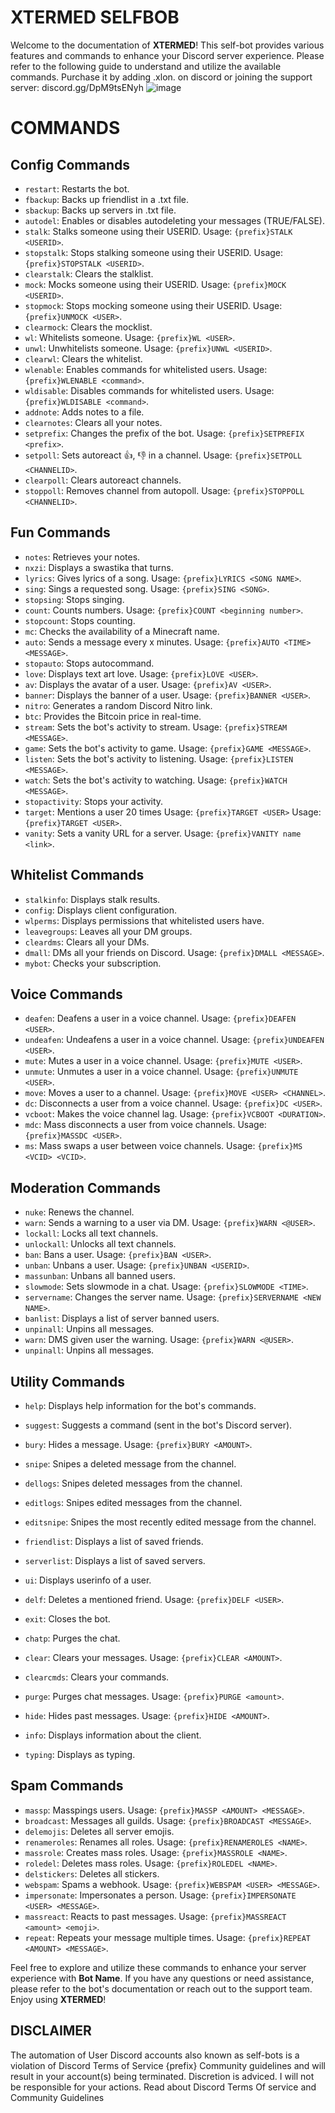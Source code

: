 


# XTERMED SELFBOB

Welcome to the documentation of **XTERMED**! This self-bot provides various features and commands to enhance your Discord server experience. Please refer to the following guide to understand and utilize the available commands. 
Purchase it by adding .xlon. on discord or joining the support server: discord.gg/DpM9tsENyh
![image](https://github.com/Alone-bat/Xtermed/assets/81104977/65e05443-5a7a-4927-b9b4-340ce071ca65)

# COMMANDS
## Config Commands

- `restart`: Restarts the bot.
- `fbackup`: Backs up friendlist in a .txt file.
- `sbackup`: Backs up servers in .txt file.
- `autodel`: Enables or disables autodeleting your messages (TRUE/FALSE).
- `stalk`: Stalks someone using their USERID. Usage: `{prefix}STALK <USERID>`.
- `stopstalk`: Stops stalking someone using their USERID. Usage: `{prefix}STOPSTALK <USERID>`.
- `clearstalk`: Clears the stalklist.
- `mock`: Mocks someone using their USERID. Usage: `{prefix}MOCK <USERID>`.
- `stopmock`: Stops mocking someone using their USERID. Usage: `{prefix}UNMOCK <USER>`.
- `clearmock`: Clears the mocklist.
- `wl`: Whitelists someone. Usage: `{prefix}WL <USER>`.
- `unwl`: Unwhitelists someone. Usage: `{prefix}UNWL <USERID>`.
- `clearwl`: Clears the whitelist.
- `wlenable`: Enables commands for whitelisted users. Usage: `{prefix}WLENABLE <command>`.
- `wldisable`: Disables commands for whitelisted users. Usage: `{prefix}WLDISABLE <command>`.
- `addnote`: Adds notes to a file.
- `clearnotes`: Clears all your notes.
- `setprefix`: Changes the prefix of the bot. Usage: `{prefix}SETPREFIX <prefix>`.
- `setpoll`: Sets autoreact 👍, 👎 in a channel. Usage: `{prefix}SETPOLL <CHANNELID>`.
- `clearpoll`: Clears autoreact channels.
- `stoppoll`: Removes channel from autopoll. Usage: `{prefix}STOPPOLL <CHANNELID>`.

## Fun Commands

- `notes`: Retrieves your notes.
- `nxzi`: Displays a swastika that turns.
- `lyrics`: Gives lyrics of a song. Usage: `{prefix}LYRICS <SONG NAME>`.
- `sing`: Sings a requested song. Usage: `{prefix}SING <SONG>`.
- `stopsing`: Stops singing.
- `count`: Counts numbers. Usage: `{prefix}COUNT <beginning number>`.
- `stopcount`: Stops counting.
- `mc`: Checks the availability of a Minecraft name.
- `auto`: Sends a message every x minutes. Usage: `{prefix}AUTO <TIME> <MESSAGE>`.
- `stopauto`: Stops autocommand.
- `love`: Displays text art love. Usage: `{prefix}LOVE <USER>`.
- `av`: Displays the avatar of a user. Usage: `{prefix}AV <USER>`.
- `banner`: Displays the banner of a user. Usage: `{prefix}BANNER <USER>`.
- `nitro`: Generates a random Discord Nitro link.
- `btc`: Provides the Bitcoin price in real-time.
- `stream`: Sets the bot's activity to stream. Usage: `{prefix}STREAM <MESSAGE>`.
- `game`: Sets the bot's activity to game. Usage: `{prefix}GAME <MESSAGE>`.
- `listen`: Sets the bot's activity to listening. Usage: `{prefix}LISTEN <MESSAGE>`.
- `watch`: Sets the bot's activity to watching. Usage: `{prefix}WATCH <MESSAGE>`.
- `stopactivity`: Stops your activity.
- `target`: Mentions a user 20 times Usage: `{prefix}TARGET <USER>` Usage: `{prefix}TARGET <USER>`.
- `vanity`: Sets a vanity URL for a server. Usage: `{prefix}VANITY name <link>`.

## Whitelist Commands

- `stalkinfo`: Displays stalk results.
- `config`: Displays client configuration.
- `wlperms`: Displays permissions that whitelisted users have.
- `leavegroups`: Leaves all your DM groups.
- `cleardms`: Clears all your DMs.
- `dmall`: DMs all your friends on Discord. Usage: `{prefix}DMALL <MESSAGE>`.
- `mybot`: Checks your subscription.

## Voice Commands

- `deafen`: Deafens a user in a voice channel. Usage: `{prefix}DEAFEN <USER>`.
- `undeafen`: Undeafens a user in a voice channel. Usage: `{prefix}UNDEAFEN <USER>`.
- `mute`: Mutes a user in a voice channel. Usage: `{prefix}MUTE <USER>`.
- `unmute`: Unmutes a user in a voice channel. Usage: `{prefix}UNMUTE <USER>`.
- `move`: Moves a user to a channel. Usage: `{prefix}MOVE <USER> <CHANNEL>`.
- `dc`: Disconnects a user from a voice channel. Usage: `{prefix}DC <USER>`.
- `vcboot`: Makes the voice channel lag. Usage: `{prefix}VCBOOT <DURATION>`.
- `mdc`: Mass disconnects a user from voice channels. Usage: `{prefix}MASSDC <USER>`.
- `ms`: Mass swaps a user between voice channels. Usage: `{prefix}MS <VCID> <VCID>`.

## Moderation Commands

- `nuke`: Renews the channel.
- `warn`: Sends a warning to a user via DM. Usage: `{prefix}WARN <@USER>`.
- `lockall`: Locks all text channels.
- `unlockall`: Unlocks all text channels.
- `ban`: Bans a user. Usage: `{prefix}BAN <USER>`.
- `unban`: Unbans a user. Usage: `{prefix}UNBAN <USERID>`.
- `massunban`: Unbans all banned users.
- `slowmode`: Sets slowmode in a chat. Usage: `{prefix}SLOWMODE <TIME>`.
- `servername`: Changes the server name. Usage: `{prefix}SERVERNAME <NEW NAME>`.
- `banlist`: Displays a list of server banned users.
- `unpinall`: Unpins all messages.
- `warn`: DMS given user the warning. Usage: `{prefix}WARN <@USER>`.
- `unpinall`: Unpins all messages.

## Utility Commands

- `help`: Displays help information for the bot's commands.
- `suggest`: Suggests a command (sent in the bot's Discord server).
- `bury`: Hides a message. Usage: `{prefix}BURY <AMOUNT>`.
- `snipe`: Snipes a deleted message from the channel.
- `dellogs`: Snipes deleted messages from the channel.
- `editlogs`: Snipes edited messages from the channel.
- `editsnipe`: Snipes the most recently edited message from the channel.
- `friendlist`: Displays a list of saved friends.
- `serverlist`: Displays a list of saved servers.
- `ui`: Displays userinfo of a user.
- `delf`: Deletes a mentioned friend. Usage: `{prefix}DELF <USER>`.
- `exit`: Closes the bot.
- `chatp`: Purges the chat.
- `clear`: Clears your messages. Usage: `{prefix}CLEAR <AMOUNT>`.


- `clearcmds`: Clears your commands.
- `purge`: Purges chat messages. Usage: `{prefix}PURGE <amount>`.
- `hide`: Hides past messages. Usage: `{prefix}HIDE <AMOUNT>`.
- `info`: Displays information about the client.
- `typing`: Displays as typing.

## Spam Commands

- `massp`: Masspings users. Usage: `{prefix}MASSP <AMOUNT> <MESSAGE>`.
- `broadcast`: Messages all guilds. Usage: `{prefix}BROADCAST <MESSAGE>`.
- `delemojis`: Deletes all server emojis.
- `renameroles`: Renames all roles. Usage: `{prefix}RENAMEROLES <NAME>`.
- `massrole`: Creates mass roles. Usage: `{prefix}MASSROLE <NAME>`.
- `roledel`: Deletes mass roles. Usage: `{prefix}ROLEDEL <NAME>`.
- `delstickers`: Deletes all stickers.
- `webspam`: Spams a webhook. Usage: `{prefix}WEBSPAM <USER> <MESSAGE>`.
- `impersonate`: Impersonates a person. Usage: `{prefix}IMPERSONATE <USER> <MESSAGE>`.
- `massreact`: Reacts to past messages. Usage: `{prefix}MASSREACT <amount> <emoji>`.
- `repeat`: Repeats your message multiple times. Usage: `{prefix}REPEAT <AMOUNT> <MESSAGE>`.

Feel free to explore and utilize these commands to enhance your server experience with **Bot Name**. If you have any questions or need assistance, please refer to the bot's documentation or reach out to the support team. Enjoy using **XTERMED**!
## DISCLAIMER
The automation of User Discord accounts also known as self-bots is a violation of Discord Terms of Service {prefix} Community guidelines and will result in your account(s) being terminated. Discretion is adviced. I will not be responsible for your actions. Read about Discord Terms Of service and Community Guidelines
